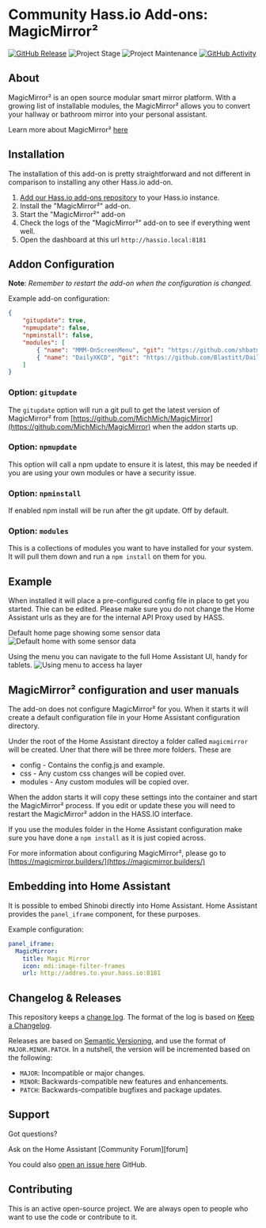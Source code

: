 # Community Hass.io Add-ons: MagicMirror²

[![GitHub Release][releases-shield]][releases]
![Project Stage][project-stage-shield]
![Project Maintenance][maintenance-shield]
[![GitHub Activity][commits-shield]][commits]

## About

MagicMirror² is an open source modular smart mirror platform. With a growing list 
of installable modules, the MagicMirror² allows you to convert your hallway or 
bathroom mirror into your personal assistant. 

Learn more about MagicMirror² [here](https://magicmirror.builders/)

## Installation

The installation of this add-on is pretty straightforward and not different in
comparison to installing any other Hass.io add-on.

1. [Add our Hass.io add-ons repository][repository] to your Hass.io instance.
1. Install the "MagicMirror²" add-on.
1. Start the "MagicMirror²" add-on
1. Check the logs of the "MagicMirror²" add-on to see if everything went well.
1. Open the dashboard at this url `http://hassio.local:8181`

## Addon Configuration

**Note**: _Remember to restart the add-on when the configuration is changed._

Example add-on configuration:

```json
{
    "gitupdate": true,
    "npmupdate": false,
    "npminstall": false,
    "modules": [
        { "name": "MMM-OnScreenMenu", "git": "https://github.com/shbatm/MMM-OnScreenMenu" },
        { "name": "DailyXKCD", "git": "https://github.com/Blastitt/DailyXKCD.git" }
    ]
}
```

### Option: `gitupdate`

The `gitupdate` option will run a git pull to get the latest version of MagicMirror² 
from [https://github.com/MichMich/MagicMirror](https://github.com/MichMich/MagicMirror) 
when the addon starts up. 

### Option: `npmupdate`

This option will call a npm update to ensure it is latest, this may be needed
if you are using your own modules or have a security issue. 

### Option: `npminstall`

If enabled npm install will be run after the git update. Off by default.

### Option: `modules`

This is a collections of modules you want to have installed for your system. It
will pull them down and run a `npm install` on them for you. 

## Example

When installed it will place a pre-configured config file in place to get you started. Thie
can be edited. Please make sure you do not change the Home Assistant urls as they are for
the internal API Proxy used by HASS.

Default home page showing some sensor data
![Default home with some sensor data](https://raw.githubusercontent.com/sytone/hassio-addons/master/magic_mirror/mm-home.png)

Using the menu you can navigate to the full Home Assistant UI, handy for tablets.
![Using menu to access ha layer](https://raw.githubusercontent.com/sytone/hassio-addons/master/magic_mirror/mm-ha-menu.png)


## MagicMirror² configuration and user manuals

The add-on does not configure MagicMirror² for you. When it starts it will create
a default configuration file in your Home Assistant configuration directory. 

Under the root of the Home Assistant directoy a folder called `magicmirror` will
be created. Uner that there will be three more folders. These are

* config - Contains the config.js and example. 
* css - Any custom css changes will be copied over. 
* modules - Any custom modules will be copied over.

When the addon starts it will copy these settings into the container and start the 
MagicMirror² process. If you edit or update these you will need to restart the
MagicMirror² addon in the HASS.IO interface.

If you use the modules folder in the Home Assistant configuration make sure you 
have done a `npm install` as it is just copied across. 

For more information about configuring MagicMirror², please go to 
[https://magicmirror.builders/](https://magicmirror.builders/)

## Embedding into Home Assistant

It is possible to embed Shinobi directly into Home Assistant.
Home Assistant provides the `panel_iframe` component, for these purposes.

Example configuration:

```yaml
panel_iframe:
  MagicMirror:
    title: Magic Mirror
    icon: mdi:image-filter-frames
    url: http://addres.to.your.hass.io:8181
```

## Changelog & Releases

This repository keeps a [change log](CHANGELOG.md). The format of the log
is based on [Keep a Changelog][keepchangelog].

Releases are based on [Semantic Versioning][semver], and use the format
of ``MAJOR.MINOR.PATCH``. In a nutshell, the version will be incremented
based on the following:

- ``MAJOR``: Incompatible or major changes.
- ``MINOR``: Backwards-compatible new features and enhancements.
- ``PATCH``: Backwards-compatible bugfixes and package updates.

## Support

Got questions?

Ask on the Home Assistant [Community Forum][forum]

You could also [open an issue here][issue] GitHub.

## Contributing

This is an active open-source project. We are always open to people who want to
use the code or contribute to it.

[commits-shield]: https://img.shields.io/github/commit-activity/y/sytone/hassio-addons.svg
[commits]: https://github.com/sytone/hassio-addons/commits/master
[sytone]: https://github.com/sytone
[home-assistant]: https://home-assistant.io
[issue]: https://github.com/sytone/hassio-addons/issues
[keepchangelog]: http://keepachangelog.com/en/1.0.0/
[license-shield]: https://img.shields.io/github/license/sytone/hassio-addons.svg
[maintenance-shield]: https://img.shields.io/maintenance/yes/2018.svg
[project-stage-shield]: https://img.shields.io/badge/project%20stage-experimental-yellow.svg
[releases-shield]: https://img.shields.io/github/release/sytone/hassio-addons.svg
[releases]: https://github.com/sytone/hassio-addons/releases
[repository]: https://github.com/sytone/hassio-addons
[semver]: http://semver.org/spec/v2.0.0.htm
